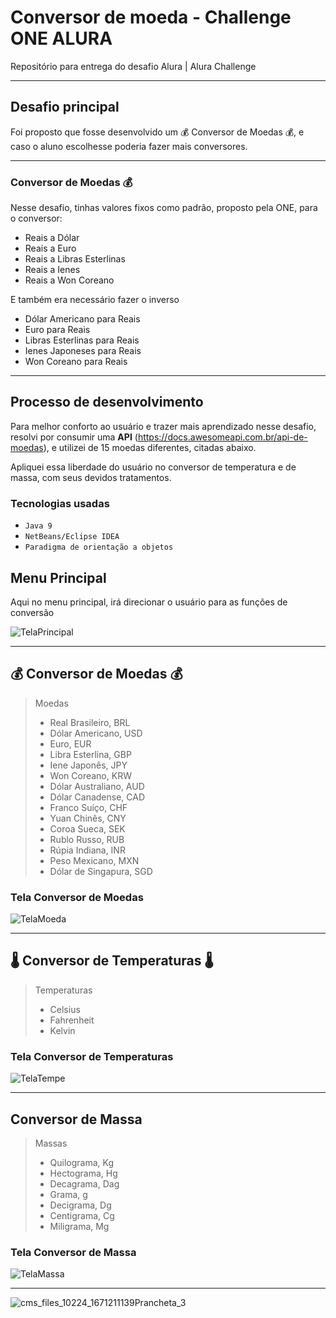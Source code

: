 # Conversor de moeda - Challenge ONE ALURA

Repositório para entrega do desafio Alura | Alura Challenge

***

## Desafio principal

Foi proposto que fosse desenvolvido um :moneybag: Conversor de Moedas :moneybag:, e caso o aluno escolhesse poderia fazer mais conversores.


***
### Conversor de Moedas :moneybag:

Nesse desafio, tinhas valores fixos como padrão, proposto pela ONE, para o conversor:

* Reais a Dólar
* Reais a Euro
* Reais a Libras Esterlinas
* Reais a Ienes
* Reais a Won Coreano

E também era necessário fazer o inverso

* Dólar Americano para Reais
* Euro para Reais
* Libras Esterlinas para Reais
* Ienes Japoneses para Reais
* Won Coreano para Reais

***

## Processo de desenvolvimento 

Para melhor conforto ao usuário e trazer mais aprendizado nesse desafio, resolvi por consumir uma **API** (https://docs.awesomeapi.com.br/api-de-moedas), e utilizei de 15 moedas diferentes, citadas abaixo. 

Apliquei essa liberdade do usuário no conversor de temperatura e de massa, com seus devidos tratamentos.

### Tecnologias usadas

- ``Java 9``
- ``NetBeans/Eclipse IDEA``
- ``Paradigma de orientação a objetos``

## Menu Principal

Aqui no menu principal, irá direcionar o usuário para as funções de conversão

![TelaPrincipal](https://github.com/Luan-FlavioBr/Challenge-Oracle-ONE/assets/110263423/a17dfc98-22c7-44b1-9f56-b3a03c74f956)

***

## :moneybag: Conversor de Moedas :moneybag:

> Moedas
>
> * Real Brasileiro, BRL
> * Dólar Americano, USD
> * Euro, EUR
> * Libra Esterlina, GBP
> * Iene Japonês, JPY
> * Won Coreano, KRW
> * Dólar Australiano, AUD
> * Dólar Canadense, CAD
> * Franco Suíço, CHF
> * Yuan Chinês, CNY
> * Coroa Sueca, SEK
> * Rublo Russo, RUB
> * Rúpia Indiana, INR
> * Peso Mexicano, MXN
> * Dólar de Singapura, SGD

### Tela Conversor de Moedas
![TelaMoeda](https://github.com/Luan-FlavioBr/Challenge-Oracle-ONE/assets/110263423/6f5421c0-48d3-4444-9087-67a17060a6d1)

***

## :thermometer: Conversor de Temperaturas :thermometer:

> Temperaturas
>
> * Celsius
> * Fahrenheit
> * Kelvin

### Tela Conversor de Temperaturas
![TelaTempe](https://github.com/Luan-FlavioBr/Challenge-Oracle-ONE/assets/110263423/52fb05b0-52ec-41fc-9ffe-3e892e72bd92)

***
## Conversor de Massa

> Massas
>
> * Quilograma, Kg
> * Hectograma, Hg
> * Decagrama, Dag
> * Grama, g
> * Decigrama, Dg
> * Centigrama, Cg
> * Miligrama, Mg


### Tela Conversor de Massa
![TelaMassa](https://github.com/Luan-FlavioBr/Challenge-Oracle-ONE/assets/110263423/383bb3ad-b49d-43c8-98cb-8d1aced84d5f)


***
![cms_files_10224_1671211139Prancheta_3](https://github.com/Luan-FlavioBr/Challenge-Oracle-ONE/assets/110263423/07f89e08-09ff-4f73-8fcb-0764d85d016d)